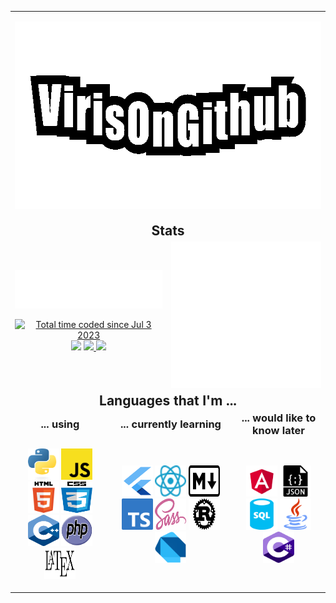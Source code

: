 <table>
    <tr>
        <td colspan=6>
            <p align=center><img height="300px" src="./vog.gif" /></p> 
        </td>
    </tr>
    <tr>
        <td colspan=6>
            <h2 align=center style="margin: auto">Stats</h2>
        </td>
    </tr>
    <tr>
        <td colspan=3>
            <img src="./languages.svg" />
            <p align=center>
                <a href="https://wakatime.com/@b72ca6a4-e042-401d-8f2e-b404eaf1c6e5">
                    <img src="https://wakatime.com/badge/user/b72ca6a4-e042-401d-8f2e-b404eaf1c6e5.svg" alt="Total time coded since Jul 3 2023"/>
                </a>
                    <img src="https://img.shields.io/badge/Discord-@Viris__-informational?logo=discord&logoColor=white" />
                <a href="virisongithub.github.io">
                    <img src="https://img.shields.io/badge/Website-VirisOnGithub-informational?logo=vite&logoColor=white">
                </a>
                <a href="https://virisongithub.github.io">
                    <img src="https://img.shields.io/badge/LinkedIn-VirisOnGithub-informational?logo=linkedin&logoColor=white">
                </a>
            </p>
        </td>
        <td colspan=3><img src="./metrics.svg" /></td>
    </tr>
    <tr>
        <td colspan=6>
            <h2 align=center style="margin: auto">Languages that I'm ...</h2>
        </td>
    </tr>
    <tr>
        <td colspan=2>
            <h3 align=center style="margin: auto">... using</h3>
        </td>
        <td colspan=2>
            <h3 align=center style="margin: auto">... currently learning</h3>
        </td>
        <td colspan=2>
            <h3 align=center style="margin: auto">... would like to know later</h3>
        </td>
    </tr>
    <tr>
        <td colspan=2>
            <p align=center>
                <img width=50px height=50px src="./py.svg" />
                <img width=50px height=50px src="./js.svg" />
                <img width=50px height=50px src="./html.svg" />
                <img width=50px height=50px src="./css.svg" />
                <img width=50px height=50px src="./cpp.svg" />
                <img width=50px height=50px src="./php.svg" />
                <img width=50px height=50px src="./latex.svg" />
            </p>
        </td>
        <td colspan=2>
            <p align=center>
                <img width=50px height=50px src="./flutter.svg" />
                <img width=50px height=50px src="./react.svg" />
                <img width=50px height=50px src="./md.svg" />
                <img width=50px height=50px src="./ts.svg" />
                <img width=50px height=50px src="./sass.svg" />
                <img width=50px height=50px src="./rust.svg" />
                <img width=50px height=50px src="./dart.svg" />
            </p>
        </td>
        <td colspan=2>
            <p align=center>
                <img width=50px height=50px src="./angular.svg" />
                <img width=50px height=50px src="./json.svg" />
                <img width=50px height=50px src="./sql.svg" />
                <img width=50px height=50px src="./java.svg" />
                <img width=50px height=50px src="./csharp.svg" />
            </p>
        </td>
    </tr>
</table>
